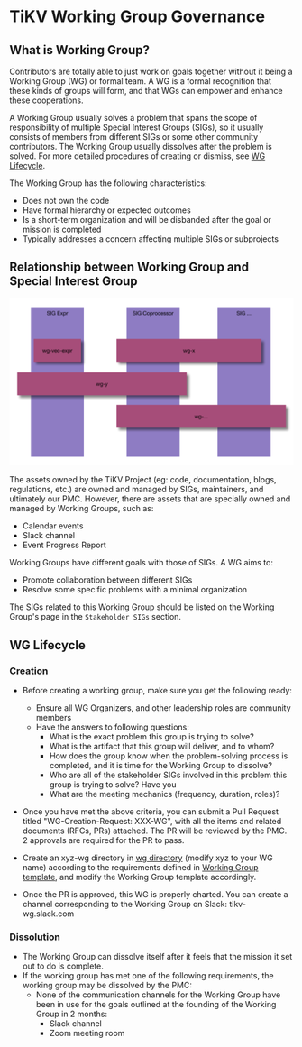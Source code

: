 # TiKV Working Group Governance

## What is Working Group?

Contributors are totally able to just work on goals together without it being a Working Group (WG) or formal team. A WG is a formal recognition that these kinds of groups will form, and that WGs can empower and enhance these cooperations.

A Working Group usually solves a problem that spans the scope of responsibility of multiple Special Interest Groups (SIGs), so it usually consists of members from different SIGs or some other community contributors. The Working Group usually dissolves after the problem is solved. For more detailed procedures of creating or dismiss, see [WG Lifecycle](#wg-lifecycle).

The Working Group has the following characteristics:

* Does not own the code
* Have formal hierarchy or expected outcomes
* Is a short-term organization and will be disbanded after the goal or mission is completed
* Typically addresses a concern affecting multiple SIGs or subprojects

## Relationship between Working Group and Special Interest Group

![wg_sig_relationship](/media/governance/wg_sig_relationship.png)

The assets owned by the TiKV Project (eg: code, documentation, blogs, regulations, etc.) are owned and managed by SIGs, maintainers, and ultimately our PMC. However, there are assets that are specially owned and managed by Working Groups, such as:

* Calendar events
* Slack channel
* Event Progress Report

Working Groups have different goals with those of SIGs. A WG aims to:

* Promote collaboration between different SIGs
* Resolve some specific problems with a minimal organization

The SIGs related to this Working Group should be listed on the Working Group's page in the `Stakeholder SIGs` section. 

## WG Lifecycle 

### Creation

* Before creating a working group, make sure you get the following ready:
  * Ensure all WG Organizers, and other leadership roles are community members
  * Have the answers to following questions:
    * What is the exact problem this group is trying to solve?
    * What is the artifact that this group will deliver, and to whom?
    * How does the group know when the problem-solving process is completed, and it is time for the Working Group to dissolve?
    * Who are all of the stakeholder SIGs involved in this problem this group is trying to solve? Have you
    * What are the meeting mechanics (frequency, duration, roles)?
* Once you have met the above criteria, you can submit a Pull Request titled "WG-Creation-Request: XXX-WG", with all the items and related documents (RFCs, PRs) attached. The PR will be reviewed by the PMC. 2 approvals are required for the PR to pass.

* Create an xyz-wg directory in [wg directory](/wg) (modify xyz to your WG name) according to the requirements defined in [Working Group template](working-group-template.md), and modify the Working Group template accordingly.

* Once the PR is approved, this WG is properly charted. You can create a channel corresponding to the Working Group on Slack: tikv-wg.slack.com

### Dissolution

* The Working Group can dissolve itself after it feels that the mission it set out to do is complete.
* If the working group has met one of the following requirements, the working group may be dissolved by the PMC:
  * None of the communication channels for the Working Group have been in use for the goals outlined at the founding of the Working Group in 2 months:
    * Slack channel
    * Zoom meeting room

